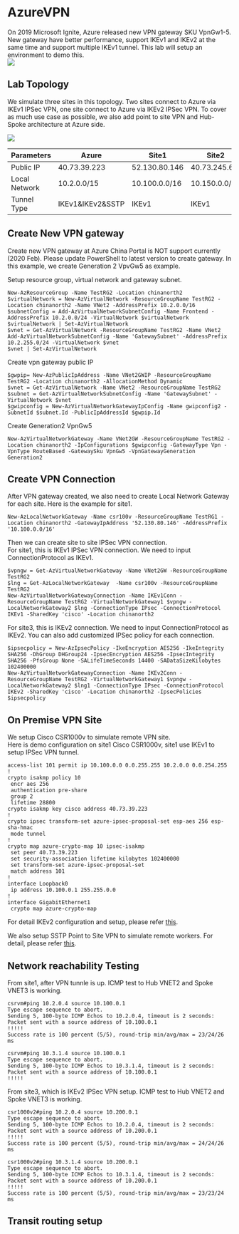 AzureVPN
====================

On 2019 Microsoft Ignite, Azure released new VPN gateway SKU VpnGw1-5. New gateway have better performance, support IKEv1 and IKEv2 at the same time and support multiple IKEv1 tunnel. This lab will setup an environment to demo this. <br> 
![](https://github.com/yinghli/AzureVPN/blob/master/vpn.jpg)

Lab Topology
------------
We simulate three sites in this topology. Two sites connect to Azure via IKEv1 IPSec VPN, one site connect to Azure via IKEv2 IPSec VPN. To cover as much use case as possible, we also add point to site VPN and Hub-Spoke architecture at Azure side. <br>

![](https://github.com/yinghli/AzureVPN/blob/master/IKE.jpg)

Parameters            | Azure          |Site1         |Site2         |Site3         |VPNClient
----------------------| -------------  |-----------   |---------     |------------  |------------
Public IP             |40.73.39.223    |52.130.80.146 |40.73.245.64  |52.130.80.50  |Dynamic
Local Network         |10.2.0.0/15     |10.100.0.0/16 |10.150.0.0/16 |10.200.0.0/16 |172.16.0.0/24
Tunnel Type           |IKEv1&IKEv2&SSTP|IKEv1         |IKEv1         |IKEv2         |SSTP


Create New VPN gateway
---------
Create new VPN gateway at Azure China Portal is NOT support currently (2020 Feb). Please update PowerShell to latest version to create gateway. In this example, we create Generation 2 VpvGw5 as example. <br>

Setup resource group, virtual network and gateway subnet. 
```
New-AzResourceGroup -Name TestRG2 -Location chinanorth2
$virtualNetwork = New-AzVirtualNetwork -ResourceGroupName TestRG2 -Location chinanorth2 -Name VNet2 -AddressPrefix 10.2.0.0/16
$subnetConfig = Add-AzVirtualNetworkSubnetConfig -Name Frontend -AddressPrefix 10.2.0.0/24 -VirtualNetwork $virtualNetwork
$virtualNetwork | Set-AzVirtualNetwork
$vnet = Get-AzVirtualNetwork -ResourceGroupName TestRG2 -Name VNet2
Add-AzVirtualNetworkSubnetConfig -Name 'GatewaySubnet' -AddressPrefix 10.2.255.0/24 -VirtualNetwork $vnet
$vnet | Set-AzVirtualNetwork
```
Create vpn gateway public IP
```
$gwpip= New-AzPublicIpAddress -Name VNet2GWIP -ResourceGroupName TestRG2 -Location chinanorth2 -AllocationMethod Dynamic
$vnet = Get-AzVirtualNetwork -Name VNet2 -ResourceGroupName TestRG2
$subnet = Get-AzVirtualNetworkSubnetConfig -Name 'GatewaySubnet' -VirtualNetwork $vnet
$gwipconfig = New-AzVirtualNetworkGatewayIpConfig -Name gwipconfig2 -SubnetId $subnet.Id -PublicIpAddressId $gwpip.Id
```
Create Generation2 VpnGw5
```
New-AzVirtualNetworkGateway -Name VNet2GW -ResourceGroupName TestRG2 -Location chinanorth2 -IpConfigurations $gwipconfig -GatewayType Vpn -VpnType RouteBased -GatewaySku VpnGw5 -VpnGatewayGeneration Generation2
```


Create VPN Connection
----------
After VPN gateway created, we also need to create Local Network Gateway for each site. Here is the example for site1.
```
New-AzLocalNetworkGateway -Name csr100v -ResourceGroupName TestRG1 -Location chinanorth2 -GatewayIpAddress '52.130.80.146' -AddressPrefix '10.100.0.0/16'
```
Then we can create site to site IPSec VPN connection.<br>
For site1, this is IKEv1 IPSec VPN connection. We need to input ConnectionProtocol as IKEv1.
```
$vpngw = Get-AzVirtualNetworkGateway -Name VNet2GW -ResourceGroupName TestRG2
$lng = Get-AzLocalNetworkGateway  -Name csr100v -ResourceGroupName TestRG2
New-AzVirtualNetworkGatewayConnection -Name IKEv1Conn -ResourceGroupName TestRG2 -VirtualNetworkGateway1 $vpngw -LocalNetworkGateway2 $lng -ConnectionType IPsec -ConnectionProtocol IKEv1 -SharedKey 'cisco' -Location chinanorth2
```
For site3, this is IKEv2 connection. We need to input ConnectionProtocol as IKEv2. You can also add customized IPSec policy for each connection.
```
$ipsecpolicy = New-AzIpsecPolicy -IkeEncryption AES256 -IkeIntegrity SHA256 -DhGroup DHGroup24 -IpsecEncryption AES256 -IpsecIntegrity SHA256 -PfsGroup None -SALifeTimeSeconds 14400 -SADataSizeKilobytes 102400000
New-AzVirtualNetworkGatewayConnection -Name IKEv2Conn -ResourceGroupName TestRG2 -VirtualNetworkGateway1 $vpngw -LocalNetworkGateway2 $lng1 -ConnectionType IPsec -ConnectionProtocol IKEv2 -SharedKey 'cisco' -Location chinanorth2 -IpsecPolicies $ipsecpolicy
```

On Premise VPN Site
------------------
We setup Cisco CSR1000v to simulate remote VPN site. <br>
Here is demo configuration on site1 Cisco CSR1000v, site1 use IKEv1 to setup IPSec VPN tunnel.
```
access-list 101 permit ip 10.100.0.0 0.0.255.255 10.2.0.0 0.0.254.255
!
crypto isakmp policy 10
 encr aes 256
 authentication pre-share
 group 2
 lifetime 28800
crypto isakmp key cisco address 40.73.39.223
!
crypto ipsec transform-set azure-ipsec-proposal-set esp-aes 256 esp-sha-hmac
 mode tunnel
!
crypto map azure-crypto-map 10 ipsec-isakmp
 set peer 40.73.39.223
 set security-association lifetime kilobytes 102400000
 set transform-set azure-ipsec-proposal-set
 match address 101
!
interface Loopback0
 ip address 10.100.0.1 255.255.0.0
!
interface GigabitEthernet1
 crypto map azure-crypto-map
```
For detail IKEv2 configuration and setup, please refer [this](https://github.com/yinghli/azure-vpn-csr1000v). <br>

We also setup SSTP Point to Site VPN to simulate remote workers. For detail, please refer [this](https://github.com/yinghli/Azure-P2S-VPN). <br>

Network reachability Testing
-----------
From site1, after VPN tunnle is up. ICMP test to Hub VNET2 and Spoke VNET3 is working.
```
csrvm#ping 10.2.0.4 source 10.100.0.1
Type escape sequence to abort.
Sending 5, 100-byte ICMP Echos to 10.2.0.4, timeout is 2 seconds:
Packet sent with a source address of 10.100.0.1
!!!!!
Success rate is 100 percent (5/5), round-trip min/avg/max = 23/24/26 ms

csrvm#ping 10.3.1.4 source 10.100.0.1
Type escape sequence to abort.
Sending 5, 100-byte ICMP Echos to 10.3.1.4, timeout is 2 seconds:
Packet sent with a source address of 10.100.0.1
!!!!!
```
From site3, which is IKEv2 IPSec VPN setup. ICMP test to Hub VNET2 and Spoke VNET3 is working.
```
csr1000v2#ping 10.2.0.4 source 10.200.0.1
Type escape sequence to abort.
Sending 5, 100-byte ICMP Echos to 10.2.0.4, timeout is 2 seconds:
Packet sent with a source address of 10.200.0.1
!!!!!
Success rate is 100 percent (5/5), round-trip min/avg/max = 24/24/26 ms

csr1000v2#ping 10.3.1.4 source 10.200.0.1
Type escape sequence to abort.
Sending 5, 100-byte ICMP Echos to 10.3.1.4, timeout is 2 seconds:
Packet sent with a source address of 10.200.0.1
!!!!!
Success rate is 100 percent (5/5), round-trip min/avg/max = 23/23/24 ms
```


Transit routing setup
----------
